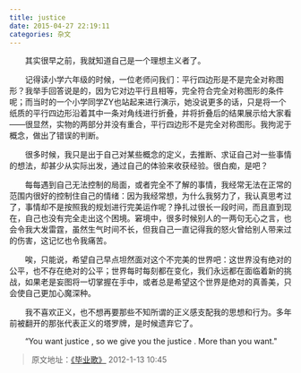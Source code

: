 ```yaml
---
title: justice
date: 2015-04-27 22:19:11
categories: 杂文 
---
```

&emsp;&emsp;其实很早之前，我就知道自己是一个理想主义者了。
<!-- more -->

&emsp;&emsp;记得读小学六年级的时候，一位老师问我们：平行四边形是不是完全对称图形？我举手回答说是的，因为它对边平行且相等，完全符合完全对称图形的条件呢；而当时的一个小学同学ZY也站起来进行演示，她没说更多的话，只是将一个纸质的平行四边形沿着其中一条对角线进行折叠，并将折叠后的结果展示给大家看——很显然，实物的两部分并没有重合，平行四边形不是完全对称图形。我拘泥于概念，做出了错误的判断。

&emsp;&emsp;很多时候，我只是出于自己对某些概念的定义，去推断、求证自己对一些事情的想法，却甚少从实际出发，通过自己的体验来收获经验。很白痴，是吧？

&emsp;&emsp;每每遇到自己无法控制的局面，或者完全不了解的事情，我经常无法在正常的范围内很好的控制住自己的情绪：因为我经常想，为什么我努力了，我认真思考过了，事情却不是按照我的规划进行完美运作呢？挣扎过很长一段时间，而且直到现在，自己也没有完全走出这个困境。窘境中，很多时候别人的一两句无心之言，也会令我大发雷霆，虽然生气时间不长，但我自己一直记得我的怒火曾给别人带来过的伤害，这记忆也令我痛苦。

&emsp;&emsp;唉，只能说，希望自己早点坦然面对这个不完美的世界吧：这世界没有绝对的公平，也不存在绝对的公平；世界每时每刻都在变化，我们永远都在面临着新的挑战，如果老是妄图将一切掌握在手中，或者总是希望这个世界是绝对的真善美，只会使自己更加心魔深种。

&emsp;&emsp;我不喜欢正义，也不想再要那些不知所谓的正义感支配我的思想和行为。多年前被翻开的那张代表正义的塔罗牌，是时候遗弃它了。

&emsp;&emsp;“You want justice , so we give you the justice . More than you want."

> 原文地址：[《毕业歌》](https://user.qzone.qq.com/2269681280/blog/1326422710) 2012-1-13 10:45